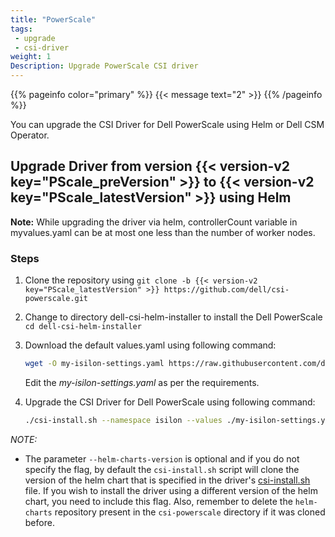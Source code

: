```yaml
---
title: "PowerScale"
tags:
 - upgrade
 - csi-driver
weight: 1
Description: Upgrade PowerScale CSI driver
---
```

{{% pageinfo color="primary" %}}
{{< message text="2" >}}
{{% /pageinfo %}}

You can upgrade the CSI Driver for Dell PowerScale using Helm or Dell CSM Operator.

## Upgrade Driver from version {{< version-v2 key="PScale_preVersion" >}} to {{< version-v2 key="PScale_latestVersion" >}} using Helm

**Note:** While upgrading the driver via helm, controllerCount variable in myvalues.yaml can be at most one less than the number of worker nodes.

### Steps

1. Clone the repository using `git clone -b {{< version-v2 key="PScale_latestVersion" >}} https://github.com/dell/csi-powerscale.git`

2. Change to directory dell-csi-helm-installer to install the Dell PowerScale `cd dell-csi-helm-installer`
3. Download the default values.yaml using following command:

   ```bash
   wget -O my-isilon-settings.yaml https://raw.githubusercontent.com/dell/helm-charts/csi-isilon-2.14.1/charts/csi-isilon/values.yaml
   ```

   Edit the _my-isilon-settings.yaml_ as per the requirements.
4. Upgrade the CSI Driver for Dell PowerScale using following command:

    ```bash
    ./csi-install.sh --namespace isilon --values ./my-isilon-settings.yaml --helm-charts-version <version> --upgrade
    ```

*NOTE:*
- The parameter `--helm-charts-version` is optional and if you do not specify the flag, by default the `csi-install.sh` script will clone the version of the helm chart that is specified in the driver's [csi-install.sh](https://github.com/dell/csi-powerscale/blob/main/dell-csi-helm-installer/csi-install.sh#L16) file. If you wish to install the driver using a different version of the helm chart, you need to include this flag. Also, remember to delete the `helm-charts` repository present in the `csi-powerscale` directory if it was cloned before.
